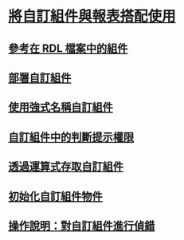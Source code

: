 # [將自訂組件與報表搭配使用](using-custom-assemblies-with-reports.md)
## [參考在 RDL 檔案中的組件](referencing-assemblies-in-an-rdl-file.md)
## [部署自訂組件](deploying-a-custom-assembly.md)
## [使用強式名稱自訂組件](using-strong-named-custom-assemblies.md)
## [自訂組件中的判斷提示權限](asserting-permissions-in-custom-assemblies.md)
## [透過運算式存取自訂組件](accessing-custom-assemblies-through-expressions.md)
## [初始化自訂組件物件](initializing-custom-assembly-objects.md)
## [操作說明：對自訂組件進行偵錯](how-to-debug-custom-assemblies.md)
